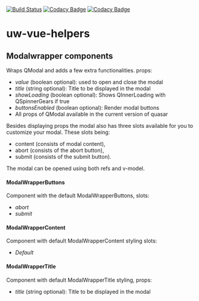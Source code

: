 [![Build Status](https://travis-ci.org/LauraWert/vue-helpers.svg?branch=master)](https://travis-ci.org/LauraWert/vue-helpers)
[![Codacy Badge](https://api.codacy.com/project/badge/Grade/7b94e96279234d0aaca6af5b87148301)](https://www.codacy.com/app/LauraWert/vue-helpers?utm_source=github.com&amp;utm_medium=referral&amp;utm_content=LauraWert/vue-helpers&amp;utm_campaign=Badge_Grade)
[![Codacy Badge](https://api.codacy.com/project/badge/Coverage/7b94e96279234d0aaca6af5b87148301)](https://www.codacy.com/app/LauraWert/vue-helpers?utm_source=github.com&utm_medium=referral&utm_content=LauraWert/vue-helpers&utm_campaign=Badge_Coverage)

# uw-vue-helpers
## Modalwrapper components
Wraps QModal and adds a few extra functionalities.
props:

* *value* (boolean optional): used to open and close the modal
* *title* (string optional): Title to be displayed in the modal
* *showLoading* (boolean optional): Shows QInnerLoading with QSpinnerGears if true
* *buttonsEnabled* (boolean optional): Render modal buttons
* All props of QModal available in the current version of quasar

Besides displaying props the modal also has three slots available for you to customize your modal. These slots being:
* content (consists of modal content),
* abort (consists of the abort button), 
* submit (consists of the submit button).

The modal can be opened using both refs and v-model.

#### ModalWrapperButtons
Component with the default ModalWrapperButtons, slots:
* *abort*
* *submit*
#### ModalWrapperContent
Component with default ModalWrapperContent styling slots:
* *Default*

#### ModalWrapperTitle
Component with default ModalWrapperTitle styling, props:

* *title* (string optional): Title to be displayed in the modal
